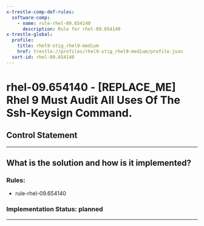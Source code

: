 ```yaml
---
x-trestle-comp-def-rules:
  software-comp:
    - name: rule-rhel-09.654140
      description: Rule for rhel-09.654140
x-trestle-global:
  profile:
    title: rhel9-stig_rhel9-medium
    href: trestle://profiles/rhel9-stig_rhel9-medium/profile.json
  sort-id: rhel-09.654140
---
```


# rhel-09.654140 - \[REPLACE_ME\] Rhel 9 Must Audit All Uses Of The Ssh-Keysign Command.

## Control Statement

______________________________________________________________________

## What is the solution and how is it implemented?

<!-- For implementation status enter one of: implemented, partial, planned, alternative, not-applicable -->

<!-- Note that the list of rules under ### Rules: is read-only and changes will not be captured after assembly to JSON -->

<!-- Add control implementation description here for control: rhel-09.654140 -->

### Rules:

  - rule-rhel-09.654140

### Implementation Status: planned

______________________________________________________________________
